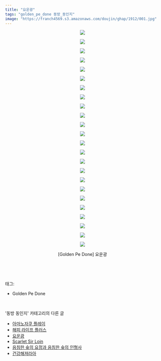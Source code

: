 ```yaml
---
title: "요운광"
tags: "golden_pe_done 동방_동인지"
image: "https://franch4569.s3.amazonaws.com/doujin/ghap/1912/001.jpg"
---
```

<div class="article">
<p style="text-align: center; clear: none; float: none;"><img src="{{ site.imgserver2 }}/ghap/1912/001.jpg"/></p>
<p style="text-align: center; clear: none; float: none;"><img src="{{ site.imgserver2 }}/ghap/1912/002.jpg"/></p>
<p style="text-align: center; clear: none; float: none;"><img src="{{ site.imgserver2 }}/ghap/1912/003.jpg"/></p>
<p style="text-align: center; clear: none; float: none;"><img src="{{ site.imgserver2 }}/ghap/1912/004.jpg"/></p>
<p style="text-align: center; clear: none; float: none;"><img src="{{ site.imgserver2 }}/ghap/1912/005.jpg"/></p>
<p style="text-align: center; clear: none; float: none;"><img src="{{ site.imgserver2 }}/ghap/1912/006.jpg"/></p>
<p style="text-align: center; clear: none; float: none;"><img src="{{ site.imgserver2 }}/ghap/1912/007.jpg"/></p>
<p style="text-align: center; clear: none; float: none;"><img src="{{ site.imgserver2 }}/ghap/1912/008.jpg"/></p>
<p style="text-align: center; clear: none; float: none;"><img src="{{ site.imgserver2 }}/ghap/1912/009.jpg"/></p>
<p style="text-align: center; clear: none; float: none;"><img src="{{ site.imgserver2 }}/ghap/1912/010.jpg"/></p>
<p style="text-align: center; clear: none; float: none;"><img src="{{ site.imgserver2 }}/ghap/1912/011.jpg"/></p>
<p style="text-align: center; clear: none; float: none;"><img src="{{ site.imgserver2 }}/ghap/1912/012.jpg"/></p>
<p style="text-align: center; clear: none; float: none;"><img src="{{ site.imgserver2 }}/ghap/1912/013.jpg"/></p>
<p style="text-align: center; clear: none; float: none;"><img src="{{ site.imgserver2 }}/ghap/1912/014.jpg"/></p>
<p style="text-align: center; clear: none; float: none;"><img src="{{ site.imgserver2 }}/ghap/1912/015.jpg"/></p>
<p style="text-align: center; clear: none; float: none;"><img src="{{ site.imgserver2 }}/ghap/1912/016.jpg"/></p>
<p style="text-align: center; clear: none; float: none;"><img src="{{ site.imgserver2 }}/ghap/1912/017.jpg"/></p>
<p style="text-align: center; clear: none; float: none;"><img src="{{ site.imgserver2 }}/ghap/1912/018.jpg"/></p>
<p style="text-align: center; clear: none; float: none;"><img src="{{ site.imgserver2 }}/ghap/1912/019.jpg"/></p>
<p style="text-align: center; clear: none; float: none;"><img src="{{ site.imgserver2 }}/ghap/1912/020.jpg"/></p>
<p style="text-align: center; clear: none; float: none;"><img src="{{ site.imgserver2 }}/ghap/1912/021.jpg"/></p>
<p style="text-align: center; clear: none; float: none;"><img src="{{ site.imgserver2 }}/ghap/1912/022.jpg"/></p>
<p style="text-align: center; clear: none; float: none;"><img src="{{ site.imgserver2 }}/ghap/1912/023.jpg"/></p>
<p style="text-align: center; clear: none; float: none;"><img src="{{ site.imgserver2 }}/ghap/1912/024.jpg"/></p>
<p style="text-align: center; clear: none; float: none;">[Golden Pe Done] 요운광</p>
<p><br/></p>
</div><br/>
<div class="tagTrail">
<p>태그: </p>
<ul>
<li>Golden Pe Done</li>
</ul>
</div><br/>
<div class="another">
<p>'동방 동인지' 카테고리의 다른 글</p>
<ul>
<li><a href="/ghap_1916">아마노자쿠 플레이</a></li>
<li><a href="/ghap_1913">해피 라이프 플러스</a></li>
<li><a href="/ghap_1912">요운광</a></li>
<li><a href="/ghap_1911">Scarlet Sir Loin</a></li>
<li><a href="/ghap_1910">음침한 숲의 요정과 음침한 숲의 인형사</a></li>
<li><a href="/ghap_1909">건강해져라아</a></li>
</ul>
</div><br/>
<div class="cb_module cb_fluid">
<div class="cb_wrt cb_profile">
</div><!-- commentList close -->
</div><br/>

